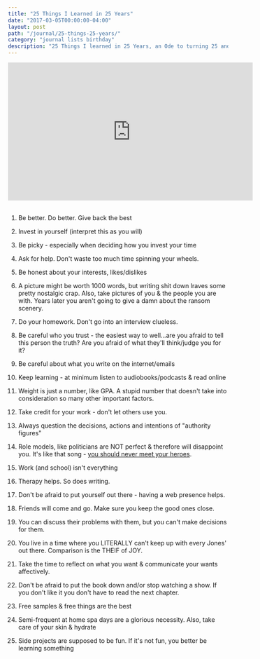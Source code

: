 ```yaml
---
title: "25 Things I Learned in 25 Years"
date: "2017-03-05T00:00:00-04:00"
layout: post
path: "/journal/25-things-25-years/"
category: "journal lists birthday"
description: "25 Things I learned in 25 Years, an Ode to turning 25 and feeling that quarter century dread."
---
```


<iframe width="560" height="315" src="https://www.youtube.com/embed/0_bf463Fq7A" frameborder="0" allowfullscreen></iframe>
<br></br>

1. Be better. Do better. Give back the best

2. Invest in yourself (interpret this as you will)

3. Be picky - especially when deciding how you invest your time

4. Ask for help. Don't waste too much time spinning your wheels.

5. Be honest about your interests, likes/dislikes

6. A picture might be worth 1000 words, but writing shit down lraves some pretty nostalgic crap. Also, take pictures of you & the people you are with. Years later you aren't going to give a damn about the ransom scenery. 

7. Do your homework. Don't go into an interview clueless.

8. Be careful who you trust - the easiest way to well...are you afraid to tell this person the truth? Are you afraid of what they'll think/judge you for it?

9. Be careful about what you write on the internet/emails

10. Keep learning - at minimum listen to audiobooks/podcasts & read online

11. Weight is just a number, like GPA. A stupid number that doesn't take into consideration so many other important factors.

12. Take credit for your work - don't let others use you.

13. Always question the decisions, actions and intentions of "authority figures"

14. Role models, like politicians are NOT perfect & therefore will disappoint you. It's like that song - [you should never meet your heroes](https://www.youtube.com/watch?v=rLNhzxoTJBQ).

15. Work (and school) isn't everything

16. Therapy helps. So does writing.

17. Don't be afraid to put yourself out there - having a web presence helps.

18. Friends will come and go. Make sure you keep the good ones close.

19. You can discuss their problems with them, but you can't make decisions for them.

20. You live in a time where you LITERALLY can't keep up with every Jones' out there. Comparison is the THEIF of JOY.

21. Take the time to reflect on what you want & communicate your wants affectively.

22. Don't be afraid to put the book down and/or stop watching a show. If you don't like it you don't have to read the next chapter.

23. Free samples & free things are the best

24. Semi-frequent at home spa days are a glorious necessity. Also, take care of your skin & hydrate

25. Side projects are supposed to be fun. If it's not fun, you better be learning something